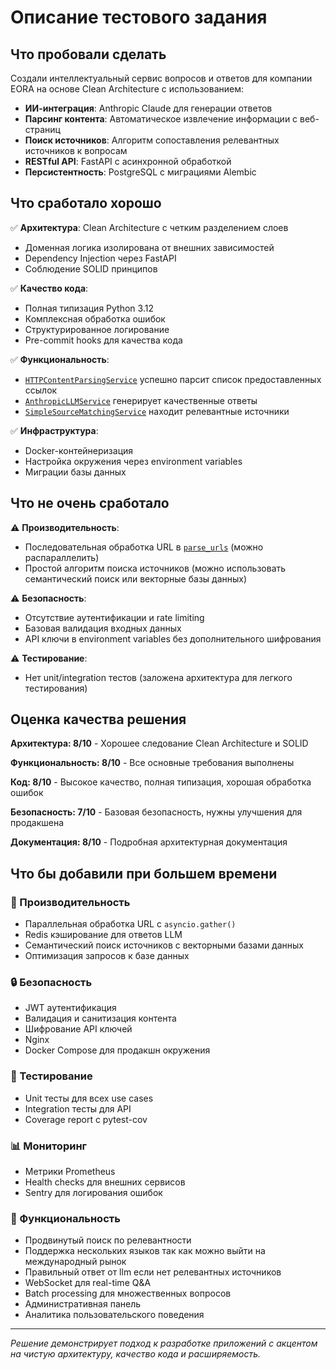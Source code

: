 # Описание тестового задания

## Что пробовали сделать

Создали интеллектуальный сервис вопросов и ответов для компании EORA на основе Clean Architecture с использованием:

- **ИИ-интеграция**: Anthropic Claude для генерации ответов
- **Парсинг контента**: Автоматическое извлечение информации с веб-страниц
- **Поиск источников**: Алгоритм сопоставления релевантных источников к вопросам
- **RESTful API**: FastAPI с асинхронной обработкой
- **Персистентность**: PostgreSQL с миграциями Alembic

## Что сработало хорошо

✅ **Архитектура**: Clean Architecture с четким разделением слоев
- Доменная логика изолирована от внешних зависимостей
- Dependency Injection через FastAPI
- Соблюдение SOLID принципов

✅ **Качество кода**:
- Полная типизация Python 3.12
- Комплексная обработка ошибок
- Структурированное логирование
- Pre-commit hooks для качества кода

✅ **Функциональность**:
- [`HTTPContentParsingService`](src/infrastructure/services/parser.py) успешно парсит список предоставленных ссылок
- [`AnthropicLLMService`](src/infrastructure/services/llm.py) генерирует качественные ответы
- [`SimpleSourceMatchingService`](src/infrastructure/services/source_matching.py) находит релевантные источники

✅ **Инфраструктура**:
- Docker-контейнеризация
- Настройка окружения через environment variables
- Миграции базы данных

## Что не очень сработало

⚠️ **Производительность**:
- Последовательная обработка URL в [`parse_urls`](src/infrastructure/services/parser.py) (можно распараллелить)
- Простой алгоритм поиска источников (можно использовать семантический поиск или векторные базы данных)

⚠️ **Безопасность**:
- Отсутствие аутентификации и rate limiting
- Базовая валидация входных данных
- API ключи в environment variables без дополнительного шифрования

⚠️ **Тестирование**:
- Нет unit/integration тестов (заложена архитектура для легкого тестирования)

## Оценка качества решения

**Архитектура: 8/10** - Хорошее следование Clean Architecture и SOLID

**Функциональность: 8/10** - Все основные требования выполнены

**Код: 8/10** - Высокое качество, полная типизация, хорошая обработка ошибок

**Безопасность: 7/10** - Базовая безопасность, нужны улучшения для продакшена

**Документация: 8/10** - Подробная архитектурная документация

## Что бы добавили при большем времени


### 🚀 Производительность
- Параллельная обработка URL с `asyncio.gather()`
- Redis кэширование для ответов LLM
- Семантический поиск источников с векторными базами данных
- Оптимизация запросов к базе данных

### 🔒 Безопасность
- JWT аутентификация
- Валидация и санитизация контента
- Шифрование API ключей
- Nginx
- Docker Compose для продакшн окружения

### 🧪 Тестирование
- Unit тесты для всех use cases
- Integration тесты для API
- Coverage report с pytest-cov

### 📊 Мониторинг
- Метрики Prometheus
- Health checks для внешних сервисов
- Sentry для логирования ошибок

### 🎯 Функциональность
- Продвинутый поиск по релевантности
- Поддержка нескольких языков так как можно выйти на международный рынок
- Правильный ответ от llm если нет релевантных источников
- WebSocket для real-time Q&A
- Batch processing для множественных вопросов
- Административная панель
- Аналитика пользовательского поведения

---

*Решение демонстрирует подход к разработке приложений с акцентом на чистую архитектуру, качество кода и расширяемость.*
